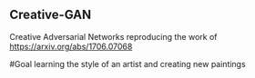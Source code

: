 ## Creative-GAN
 Creative Adversarial Networks
reproducing the work of https://arxiv.org/abs/1706.07068

#Goal
learning the style of an artist and creating new paintings 

